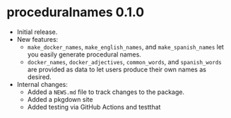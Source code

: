 # proceduralnames 0.1.0

* Initial release.
* New features:
  * `make_docker_names`, `make_english_names`, and `make_spanish_names` let you 
    easily generate procedural names.
  * `docker_names`, `docker_adjectives`, `common_words`, and `spanish_words` are 
    provided as data to let users produce their own names as desired.
* Internal changes:
  * Added a `NEWS.md` file to track changes to the package.
  * Added a pkgdown site
  * Added testing via GitHub Actions and testthat

